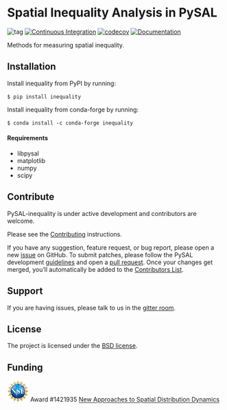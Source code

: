 Spatial Inequality  Analysis in PySAL
=====================================

![tag](https://img.shields.io/github/v/release/pysal/inequality?include_prereleases&sort=semver)
[![Continuous Integration](https://github.com/pysal/inequality/actions/workflows/testing.yml/badge.svg)](https://github.com/pysal/inequality/actions/workflows/testing.yml)
[![codecov](https://codecov.io/gh/pysal/inequality/branch/main/graph/badge.svg)](https://codecov.io/gh/pysal/inequality)
[![Documentation](https://img.shields.io/static/v1.svg?label=docs&message=current&color=9cf)](http://pysal.org/inequality/)

Methods for measuring spatial inequality.


Installation
------------

Install inequality from PyPI by running:

```
$ pip install inequality 
```

Install inequality from conda-forge by running:

```
$ conda install -c conda-forge inequality 
```

#### Requirements

- libpysal
- matplotlib
- numpy
- scipy

Contribute
----------

PySAL-inequality is under active development and contributors are welcome.

Please see the [Contributing](contributing.md) instructions.

If you have any suggestion, feature request, or bug report, please open a new [issue](https://github.com/pysal/inequality/issues) on GitHub. To submit patches, please follow the PySAL development [guidelines](http://pysal.org/docs/devs/) and open a [pull request](https://github.com/pysal/inequality). Once your changes get merged, you’ll automatically be added to the [Contributors List](https://github.com/pysal/inequality/graphs/contributors).

Support
-------

If you are having issues, please talk to us in the [gitter room](https://gitter.im/pysal/inequality).

License
-------

The project is licensed under the [BSD license](https://github.com/pysal/giddy/blob/main/LICENSE.txt).

Funding
-------

<img src="docs/_static/images/nsf_logo.jpg" width="50"> Award #1421935 [New Approaches to Spatial Distribution Dynamics](https://www.nsf.gov/awardsearch/showAward?AWD_ID=1421935)
